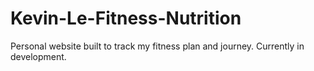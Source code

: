 # Kevin-Le-Fitness-Nutrition
Personal website built to track my fitness plan and journey. Currently in development.
